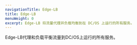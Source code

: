 ```yaml
---
navigationTitle: Edge-LB 
title: Edge-LB 
menuWeight: 0
excerpt: Edge-LB 将流量代理并负载均衡到在 DC/OS 上运行的所有服务。
---
```



Edge-LB代理和负载平衡流量到DC/OS上运行的所有服务。
